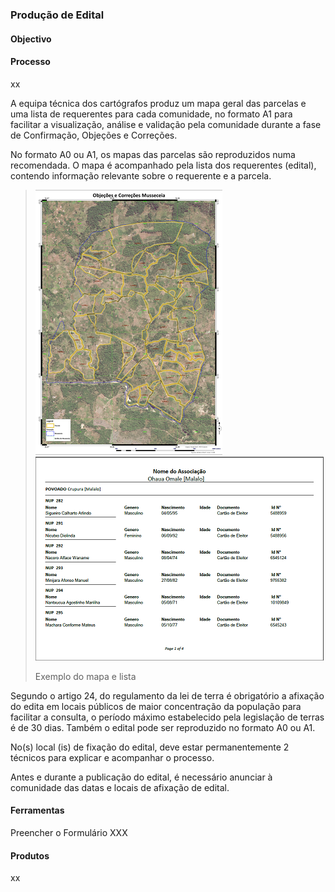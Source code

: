 ### Produção de Edital

#### Objectivo

#### Processo

xx

A equipa técnica dos cartógrafos produz um mapa geral das parcelas e uma lista de requerentes para cada comunidade, no formato A1 para facilitar a visualização, análise e validação pela comunidade durante a fase de Confirmação, Objeções e Correções.

No formato A0 ou A1, os mapas das parcelas são reproduzidos numa recomendada. O mapa é acompanhado pela lista dos requerentes \(edital\), contendo informação relevante sobre o requerente e a parcela.

> ![](/assets/occ.png)![](/assets/OCClist.PNG)
>
> Exemplo do mapa e lista

Segundo o artigo 24, do regulamento da lei de terra é obrigatório a afixação do edita em locais públicos de maior concentração da população para facilitar a consulta, o período máximo estabelecido pela legislação de terras é de 30 dias. Também o edital pode ser reproduzido no formato A0 ou A1.

No\(s\) local \(is\) de fixação do edital, deve estar permanentemente 2 técnicos para explicar e acompanhar o processo.

Antes e durante a publicação do edital, é necessário anunciar à comunidade das datas e locais de afixação de edital.

#### Ferramentas

Preencher o Formulário XXX

#### Produtos

xx

